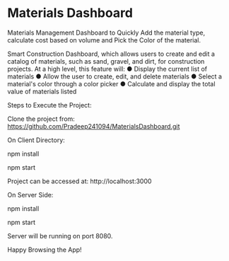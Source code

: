 # Materials Dashboard
Materials Management Dashboard to Quickly Add the material type, calculate cost based on volume and Pick the Color of the material.

Smart Construction Dashboard, which allows users to create and edit a catalog of materials, such as sand, gravel, and dirt, for construction
projects. At a high level, this feature will:
● Display the current list of materials
● Allow the user to create, edit, and delete materials
● Select a material's color through a color picker
● Calculate and display the total value of materials listed

Steps to Execute the Project:

Clone the project from: https://github.com/Pradeep241094/MaterialsDashboard.git

On Client Directory:

npm install

npm start

Project can be accessed at: http://localhost:3000

On Server Side:

npm install

npm start

Server will be running on port 8080.

Happy Browsing the App!

